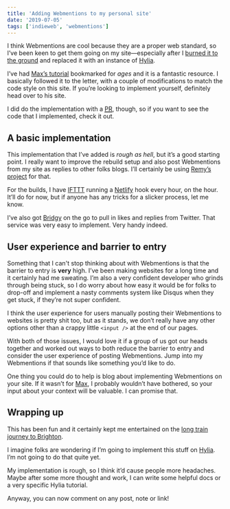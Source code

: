 ```yaml
---
title: 'Adding Webmentions to my personal site'
date: '2019-07-05'
tags: ['indieweb', 'webmentions']
---
```


I think Webmentions are cool because they are a proper web standard, so I’ve been keen to get them going on my site—especially after I [burned it to the ground](https://andy-bell.design/wrote/eating-my-own-dog-food/) and replaced it with an instance of [Hylia](https://hylia.website).

I’ve had [Max’s tutorial](https://mxb.dev/blog/using-webmentions-on-static-sites/) bookmarked for _ages_ and it is a fantastic resource. I basically followed it to the letter, with a couple of modifications to match the code style on this site. If you’re looking to implement yourself, definitely head over to his site.

I did do the implementation with a [<abbr title="pull request">PR</abbr>](https://github.com/andybelldesign/personal-site-hylia/pull/2), though, so if you want to see the code that I implemented, check it out.

## A basic implementation

This implementation that I’ve added is _rough as hell_, but it’s a good starting point. I really want to improve the rebuild setup and also post Webmentions from my site as replies to other folks blogs. I’ll certainly be using [Remy’s project](https://webmention.app) for that.

For the builds, I have [IFTTT](http://ifttt.com) running a [Netlify](https://www.netlify.com) hook every hour, on the hour. It’ll do for now, but if anyone has any tricks for a slicker process, let me know.

I’ve also got [Bridgy](https://brid.gy) on the go to pull in likes and replies from Twitter. That service was very easy to implement. Very handy indeed.

## User experience and barrier to entry

Something that I can't stop thinking about with Webmentions is that the barrier to entry is **very** high. I’ve been making websites for a long time and it certainly had me sweating. I’m also a very confident developer who grinds through being stuck, so I do worry about how easy it would be for folks to drop-off and implement a nasty comments system like Disqus when they get stuck, if they’re not super confident.

I think the user experience for users manually posting their Webmentions to websites is pretty shit too, but as it stands, we don’t really have any other options other than a crappy little `<input />` at the end of our pages.

With both of those issues, I would love it if a group of us got our heads together and worked out ways to both reduce the barrier to entry and consider the user experience of posting Webmentions. Jump into my Webmentions if that sounds like something you’d like to do.

One thing you could do to help is blog about implementing Webmentions on your site. If it wasn’t for [Max](https://twitter.com/mxbck), I probably wouldn’t have bothered, so your input about your context will be valuable. I can promise that.

## Wrapping up

This has been fun and it certainly kept me entertained on the [long train journey to Brighton](https://andy-bell.design/notes/198).

I imagine folks are wondering if I’m going to implement this stuff on [Hylia](https://hylia.website). I’m not going to do that quite yet.

My implementation is rough, so I think it’d cause people more headaches. Maybe after some more thought and work, I can write some helpful docs or a very specific Hylia tutorial.

Anyway, you can now comment on any post, note or link!
